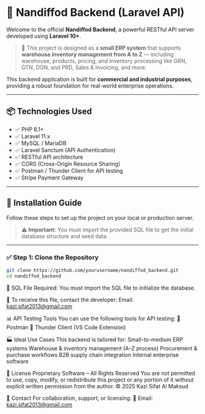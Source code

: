 # 🚀 Nandiffod Backend (Laravel API)

Welcome to the official **Nandiffod Backend**, a powerful RESTful API server developed using **Laravel 10+**.

> 🏢 This project is designed as a **small ERP system** that supports **warehouse inventory management from A to Z** — including warehouse, products, pricing, and inventory processing like GRN, GTN, DGN, and PRD, Sales & Invoicing, and more.

This backend application is built for **commercial and industrial purposes**, providing a robust foundation for real-world enterprise operations.

---

## 📦 Technologies Used

* ✅ PHP 8.1+
* ✅ Laravel 11.x
* ✅ MySQL / MariaDB
* ✅ Laravel Sanctum (API Authentication)
* ✅ RESTful API architecture
* ✅ CORS (Cross-Origin Resource Sharing)
* ✅ Postman / Thunder Client for API testing
* ✅ Stripe Payment Gateway 
---

## 🔧 Installation Guide

Follow these steps to set up the project on your local or production server.

> ⚠️ **Important:** You must import the provided SQL file to get the initial database structure and seed data.

---

### ✅ Step 1: Clone the Repository

```bash
git clone https://github.com/yourusername/nandiffod_backend.git
cd nandiffod_backend
```


📁 SQL File Required:
You must import the SQL file to initialize the database.

📩 To receive this file, contact the developer:
Email: kazi.sifat2013@gmail.com

📊 API Testing Tools
You can use the following tools for API testing:
🔧 Postman
🔧 Thunder Client (VS Code Extension)

🏭 Ideal Use Cases
This backend is tailored for:
Small-to-medium ERP systems
Warehouse & inventory management (A–Z process)
Procurement & purchase workflows
B2B supply chain integration
Internal enterprise software


📄 License
Proprietary Software – All Rights Reserved
You are not permitted to use, copy, modify, or redistribute this project or any portion of it without explicit written permission from the author.
© 2025 Kazi Sifat Al Maksud


🤝 Contact
For collaboration, support, or licensing:
📧 Email: kazi.sifat2013@gmail.com

